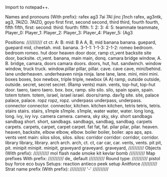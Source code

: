 Import to notepad++.

Names and pronouns (With prefix): rafex ag3 7ai 7AI jinc j1nch rafex, ag3ntk, ag3, 7AIZO. 7AIZO, goyo first first, second second, third third, fourth fourth, fifth fifth, first: second: third: fourth: fifth: 1: 2: 3: 4: 5: teammate teammate, Player_0: Player_1: Player_2: Player_3: Player_4: Player_5:  (Ag3

Positions: 
//////////
ct ct: A: B: mid: B A A, B, mid banana banana. guepard, guepard mid, cheetah. mid. banana. 3-1-1: 1-1-3: 2-1-2: romeo bedroom. bedroom romeo. hut door heaven door door, ramp ct_vent backsite site door, backsite. ct_vent. banana, main main, donq. camara bridge window, A. B. bridge, camara, doors camara doors. doors, hut, hut. sandwinch. window window, truck truck. window.pillar pillar, pillar. cave. cave cave, mini/behind. lane underheaven. underheaven ninja ninja. lane lane, lane. mini, mini mini. boxes boxes, box newbox, triple triple, newbox (A A) ramp, outside outside, outside. secret, secret secret. (Ramp vents) main. vents, top-hut, top-hut door. taero, taero taero. box. box, ramp. silo silo. silo, spain spain, spain. totem totem. totem, israel, israel israel. doors/ramp. dav1g site. site, palace palace, palace. ropz ropz, ropz. underpass underpass, underpass. connector connector. connector, kitchen. kitchen kitchen, tetris tetris, tetris. stairs stairs. stairs, s1mple s1mple. s1mple, water water, water. long long, long. ivy, ivy ivy. camera camera. camera, sky sky, sky. short sandbags sandbag short. short, sandbags. sandbags, sandbag, sandbag. carpets carpets. carpets, carpet, carpet carpet. fat fat, fat. pilar pilar, pilar. heaven. heaven, backsite, elbow elbow, elbow. boiler boiler, boiler. aps aps, aps. vents vent main: silos silos, silos. silos: corridor corridor: corridor, corridor. library library, library. arch arch. arch, ct. ct, car car, car. vents, vents. pit pit, pit. minipit minipit. minipit, graveyard graveyard. graveyard,
//////////
Objects (With prefix):
//////////
mol flash nade smoke kit kevlar bomb
//////////
Map prefixes With prefix: 
//////////
de_ default
//////////
Round type: 
//////////
pistol buy force eco buys Setups: reaction antieco peek setup Anitforce
//////////
Strat name prefix (With prefix): 
//////////
'-'
//////////
